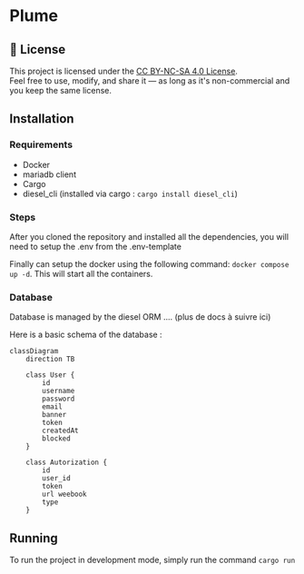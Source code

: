 # Plume

## 📄 License

This project is licensed under the [CC BY-NC-SA 4.0 License](https://creativecommons.org/licenses/by-nc-sa/4.0/).  
Feel free to use, modify, and share it — as long as it's non-commercial and you keep the same license.

## Installation

### Requirements
- Docker
- mariadb client
- Cargo
- diesel_cli (installed via cargo : ``cargo install diesel_cli``)


### Steps
After you cloned the repository and installed all the dependencies, you will need to setup the .env from the .env-template

Finally can setup the docker using the following command: ``docker compose up -d``. This will start all the containers.

### Database
Database is managed by the diesel ORM .... (plus de docs à suivre ici)

Here is a basic schema of the database : 
```mermaid
classDiagram
    direction TB

    class User {
        id
        username
        password
        email
        banner
        token
        createdAt
        blocked
    }

    class Autorization {
        id
        user_id
        token
        url weebook
        type
    } 
```

## Running 
To run the project in development mode, simply run the command ``cargo run``
